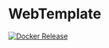 # WebTemplate

[![Docker Release](https://github.com/capy-it/WebTemplate/actions/workflows/publish.yml/badge.svg)](https://github.com/capy-it/WebTemplate/actions/workflows/publish.yml)